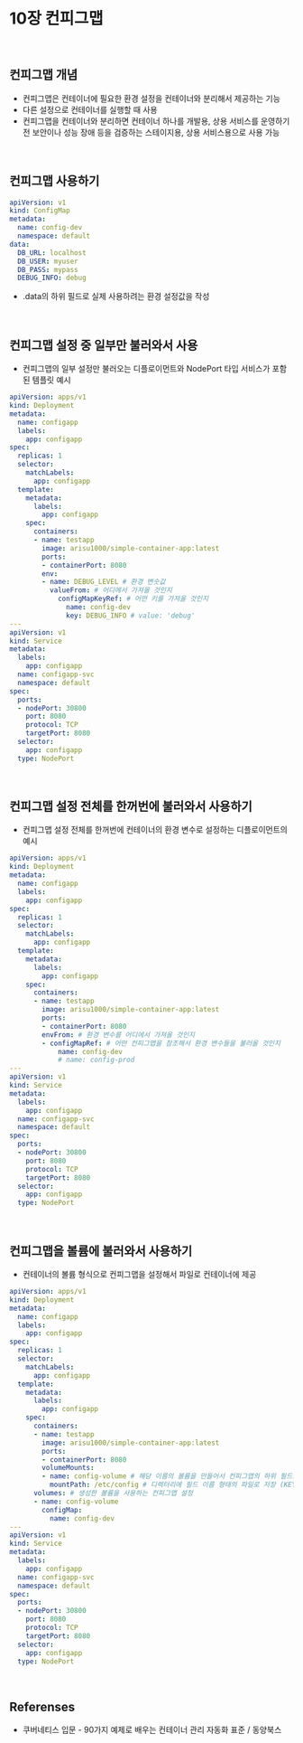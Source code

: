 # 10장 컨피그맵

<ABG/>

<br/>

## 컨피그맵 개념

- 컨피그맵은 컨테이너에 필요한 환경 설정을 컨테이너와 분리해서 제공하는 기능
- 다른 설정으로 컨테이너를 실행할 때 사용
- 컨피그맵을 컨테이너와 분리하면 컨테이너 하나를 개발용, 상용 서비스를 운영하기 전 보안이나 성능 장애 등을 검증하는 스테이지용, 상용 서비스용으로 사용 가능

<br/>

## 컨피그맵 사용하기

```yaml
apiVersion: v1
kind: ConfigMap
metadata:
  name: config-dev
  namespace: default
data:
  DB_URL: localhost
  DB_USER: myuser
  DB_PASS: mypass
  DEBUG_INFO: debug
```

- .data의 하위 필드로 실제 사용하려는 환경 설정값을 작성

<br/>

## 컨피그맵 설정 중 일부만 불러와서 사용

- 컨피그맵의 일부 설정만 불러오는 디플로이먼트와 NodePort 타입 서비스가 포함된 템플릿 예시

```yaml
apiVersion: apps/v1
kind: Deployment
metadata:
  name: configapp
  labels:
    app: configapp
spec:
  replicas: 1
  selector:
    matchLabels:
      app: configapp
  template:
    metadata:
      labels:
        app: configapp
    spec:
      containers:
      - name: testapp
        image: arisu1000/simple-container-app:latest
        ports:
        - containerPort: 8080
        env:
        - name: DEBUG_LEVEL # 환경 변숫값
          valueFrom: # 어디에서 가져올 것인지
            configMapKeyRef: # 어떤 키를 가져올 것인지
              name: config-dev 
              key: DEBUG_INFO # value: 'debug'
---
apiVersion: v1
kind: Service
metadata:
  labels:
    app: configapp
  name: configapp-svc
  namespace: default
spec:
  ports:
  - nodePort: 30800
    port: 8080
    protocol: TCP
    targetPort: 8080
  selector:
    app: configapp
  type: NodePort
```

<br/>

## 컨피그맵 설정 전체를 한꺼번에 불러와서 사용하기

- 컨피그맵 설정 전체를 한꺼번에 컨테이너의 환경 변수로 설정하는 디플로이먼트의 예시

```yaml
apiVersion: apps/v1
kind: Deployment
metadata:
  name: configapp
  labels:
    app: configapp
spec:
  replicas: 1
  selector:
    matchLabels:
      app: configapp
  template:
    metadata:
      labels:
        app: configapp
    spec:
      containers:
      - name: testapp
        image: arisu1000/simple-container-app:latest
        ports:
        - containerPort: 8080
        envFrom: # 환경 변수를 어디에서 가져올 것인지
        - configMapRef: # 어떤 컨피그맵을 참조해서 환경 변수들을 불러올 것인지
            name: config-dev
            # name: config-prod
---
apiVersion: v1
kind: Service
metadata:
  labels:
    app: configapp
  name: configapp-svc
  namespace: default
spec:
  ports:
  - nodePort: 30800
    port: 8080
    protocol: TCP
    targetPort: 8080
  selector:
    app: configapp
  type: NodePort
```

<br/>

## 컨피그맵을 볼륨에 불러와서 사용하기

- 컨테이너의 볼륨 형식으로 컨피그맵을 설정해서 파일로 컨테이너에 제공

```yaml
apiVersion: apps/v1
kind: Deployment
metadata:
  name: configapp
  labels:
    app: configapp
spec:
  replicas: 1
  selector:
    matchLabels:
      app: configapp
  template:
    metadata:
      labels:
        app: configapp
    spec:
      containers:
      - name: testapp
        image: arisu1000/simple-container-app:latest
        ports:
        - containerPort: 8080
        volumeMounts: 
        - name: config-volume # 해당 이름의 볼륨을 만들어서 컨피그맵의 하위 필드를 
          mountPath: /etc/config # 디렉터리에 필드 이름 형태의 파일로 저장 (KEY: 파일 이름 / value: 파일 내용)
      volumes: # 생성한 볼륨을 사용하는 컨피그맵 설정
      - name: config-volume
        configMap:
          name: config-dev
---
apiVersion: v1
kind: Service
metadata:
  labels:
    app: configapp
  name: configapp-svc
  namespace: default
spec:
  ports:
  - nodePort: 30800
    port: 8080
    protocol: TCP
    targetPort: 8080
  selector:
    app: configapp
  type: NodePort
```

<br/>

## Referenses

- 쿠버네티스 입문 - 90가지 예제로 배우는 컨테이너 관리 자동화 표준 / 동양북스











